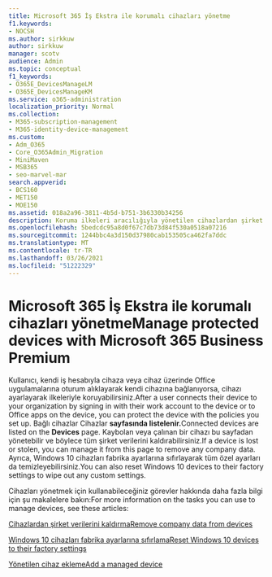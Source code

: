 ```yaml
---
title: Microsoft 365 İş Ekstra ile korumalı cihazları yönetme
f1.keywords:
- NOCSH
ms.author: sirkkuw
author: sirkkuw
manager: scotv
audience: Admin
ms.topic: conceptual
f1_keywords:
- O365E_DevicesManageLM
- O365E_DevicesManageKM
ms.service: o365-administration
localization_priority: Normal
ms.collection:
- M365-subscription-management
- M365-identity-device-management
ms.custom:
- Adm_O365
- Core_O365Admin_Migration
- MiniMaven
- MSB365
- seo-marvel-mar
search.appverid:
- BCS160
- MET150
- MOE150
ms.assetid: 018a2a96-3811-4b5d-b751-3b6330b34256
description: Koruma ilkeleri aracılığıyla yönetilen cihazlardan şirket verilerini kaldırmayı ve Windows 10 cihazlarını fabrika ayarlarına sıfırlamayı öğrenin.
ms.openlocfilehash: 5bedcdc95a8d0f67c7db73d84f530a0518a07216
ms.sourcegitcommit: 1244bbc4a3d150d37980cab153505ca462fa7ddc
ms.translationtype: MT
ms.contentlocale: tr-TR
ms.lasthandoff: 03/26/2021
ms.locfileid: "51222329"
---
```

# <a name="manage-protected-devices-with-microsoft-365-business-premium"></a><span data-ttu-id="aff4b-103">Microsoft 365 İş Ekstra ile korumalı cihazları yönetme</span><span class="sxs-lookup"><span data-stu-id="aff4b-103">Manage protected devices with Microsoft 365 Business Premium</span></span>

<span data-ttu-id="aff4b-104">Kullanıcı, kendi iş hesabıyla cihaza veya cihaz üzerinde Office uygulamalarına oturum alıklayarak kendi cihazına bağlanıyorsa, cihazı ayarlayarak ilkeleriyle koruyabilirsiniz.</span><span class="sxs-lookup"><span data-stu-id="aff4b-104">After a user connects their device to your organization by signing in with their work account to the device or to Office apps on the device, you can protect the device with the policies you set up.</span></span> <span data-ttu-id="aff4b-105">Bağlı cihazlar Cihazlar **sayfasında listelenir.**</span><span class="sxs-lookup"><span data-stu-id="aff4b-105">Connected devices are listed on the **Devices** page.</span></span> <span data-ttu-id="aff4b-106">Kaybolan veya çalınan bir cihazı bu sayfadan yönetebilir ve böylece tüm şirket verilerini kaldırabilirsiniz.</span><span class="sxs-lookup"><span data-stu-id="aff4b-106">If a device is lost or stolen, you can manage it from this page to remove any company data.</span></span> <span data-ttu-id="aff4b-107">Ayrıca, Windows 10 cihazları fabrika ayarlarına sıfırlayarak tüm özel ayarları da temizleyebilirsiniz.</span><span class="sxs-lookup"><span data-stu-id="aff4b-107">You can also reset Windows 10 devices to their factory settings to wipe out any custom settings.</span></span> 

<span data-ttu-id="aff4b-108">Cihazları yönetmek için kullanabileceğiniz görevler hakkında daha fazla bilgi için şu makalelere bakın:</span><span class="sxs-lookup"><span data-stu-id="aff4b-108">For more information on the tasks you can use to manage devices, see these articles:</span></span> 
  
[<span data-ttu-id="aff4b-109">Cihazlardan şirket verilerini kaldırma</span><span class="sxs-lookup"><span data-stu-id="aff4b-109">Remove company data from devices</span></span>](remove-company-data.md)
  
[<span data-ttu-id="aff4b-110">Windows 10 cihazları fabrika ayarlarına sıfırlama</span><span class="sxs-lookup"><span data-stu-id="aff4b-110">Reset Windows 10 devices to their factory settings</span></span>](reset-devices-to-factory-settings.md)

[<span data-ttu-id="aff4b-111">Yönetilen cihaz ekleme</span><span class="sxs-lookup"><span data-stu-id="aff4b-111">Add a managed device</span></span>](./app-protection-settings-for-android-and-ios.md)
